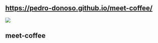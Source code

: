 ## https://pedro-donoso.github.io/meet-coffee/

![](https://user-images.githubusercontent.com/68760595/128599759-237a38ea-a633-4423-8edb-bf7cafac5275.PNG)

## meet-coffee
